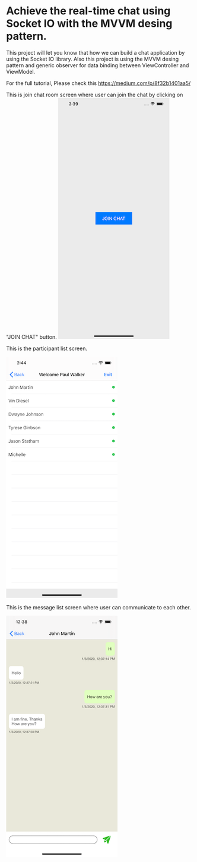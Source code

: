 # Achieve the real-time chat using Socket IO with the MVVM desing pattern.

This project will let you know that how we can build a chat application by using the Socket IO library. Also this project is using the MVVM desing pattern and generic observer for data binding between ViewController and ViewModel.

For the full tutorial, Please check this https://medium.com/p/8f32b1401aa5/

This is join chat room screen where user can join the chat by clicking on "JOIN CHAT" button.
![picture](socket_demo/Media/join_chat.png) 


This is the participant list screen.

![picture](socket_demo/Media/user_list.png) 

This is the message list screen where user can communicate to each other.

![picture](socket_demo/Media/chat.png)
